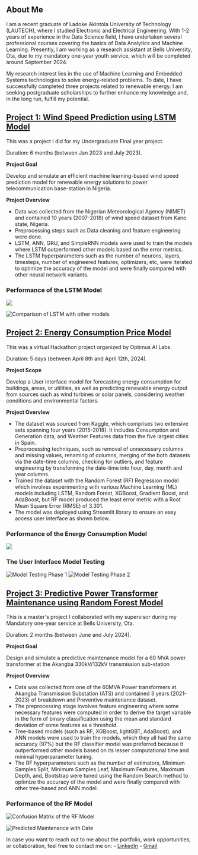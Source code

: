 ## About Me

I am a recent graduate of Ladoke Akintola University of Technology (LAUTECH), where I studied Electronic and Electrical Engineering. With 1-2 years of experience in the Data Science field, I have undertaken several professional courses covering the basics of Data Analytics and Machine Learning. Presently, I am working as a research assistant at Bells University, Ota, due to my mandatory one-year youth service, which will be completed around September 2024.

My research interest lies in the use of Machine Learning and Embedded Systems technologies to solve energy-related problems. To date, I have successfully completed three projects related to renewable energy. I am seeking postgraduate scholarships to further enhance my knowledge and, in the long run, fulfill my potential.

## [Project 1: Wind Speed Prediction using LSTM Model](https://github.com/Giwa-ibrahim/Giwa_Portfolio/blob/main/Wind_Speed_Prediction_Model.ipynb)

This was a project I did for my Undergraduate Final year project.

Duration: 6 months (between Jan 2023 and July 2023).

**Project Goal**

Develop and simulate an efficient machine learning-based wind speed prediction model for renewable energy solutions to power telecommunication base-station in Nigeria. 

**Project Overview**

* Data was collected from the Nigerian Meteorological Agency (NIMET) and contained 10 years (2007-2018) of wind speed dataset from Kano state, Nigeria.
* Preprocessing steps such as Data cleaning and feature engineering were done.
* LSTM, ANN, GRU, and SimpleRNN models were used to train the models where LSTM outperformed other models based on the error metrics.
*  The LSTM hyperparameters such as the number of neurons, layers, timesteps, number of engineered features, optimizers, etc,  were iterated to optimize the accuracy of the model and were finally compared with other neural network variants.

### Performance of the LSTM Model

![](https://github.com/Giwa-ibrahim/Giwa_Portfolio/blob/main/Performance%20of%20LSTM.png?raw=true)

![Comparison of LSTM with other models](https://github.com/Giwa-ibrahim/Giwa_Portfolio/blob/main/Comaprison%20of%20LSTM%20with%20other%20models%20plot.png?raw=true)


## [Project 2: Energy Consumption Price Model](https://github.com/Giwa-ibrahim/Giwa_Portfolio/blob/main/Energy_Consumption_Price_Model.ipynb)

This was a virtual Hackathon project organized by Optimus AI Labs.

Duration: 5 days (between April 8th and April 12th, 2024).

**Project Scope**

Develop a User interface model for forecasting energy consumption for buildings, areas, or utilities, as well as predicting renewable energy output from sources such as wind turbines or solar panels, considering weather conditions and environmental factors.

**Project Overview**

* The dataset was sourced from Kaggle, which comprises two extensive sets spanning four years (2015-2018). It includes Consumption and Generation data, and Weather Features data from the five largest cities in Spain.
* Preprocessing techniques, such as removal of unnecessary columns and missing values, renaming of columns, merging of the both datasets via the date-time columns, checking for outliers, and feature engineering by transforming the date-time into hour, day, month and year columns.
*  Trained the dataset with the Random Forest (RF) Regression model which involves experimenting with various Machine Learning (ML) models including  LSTM, Random Forest, XGBoost, Gradient Boost, and AdaBoost, but RF model produced the least error metric with a Root Mean Square Error (RMSE) of 3.301.
*  The model was deployed using Streamlit library to ensure an easy access user interface as shown below.

### Performance of the Energy Consumption Model 

![](https://github.com/Giwa-ibrahim/Giwa_Portfolio/blob/main/Performance%20of%20Energy%20Consuption%20Predicted%20and%20actual%20price.png?raw=true)

### The User Interface Model Testing
![Model Testing Phase 1](https://github.com/Giwa-ibrahim/Giwa_Portfolio/blob/main/Model%20Deploy%20(1).png?raw=true)
![Model Testing Phase 2](https://github.com/Giwa-ibrahim/Giwa_Portfolio/blob/main/Model%20Deploy%20(2).png?raw=true)

## [Project 3: Predictive Power Transformer Maintenance using Random Forest Model](https://github.com/Giwa-ibrahim/Giwa_Portfolio/blob/main/Predictive_Transformer_Maintenance.ipynb)

This is a master's project I collaborated with my supervisor during my Mandatory one-year service at Bells University, Ota.

Duration: 2 months (between June and July 2024).

**Project Goal**

Design and simulate a predictive maintenance model for a 60 MVA power transformer at the Akangba 330kV/132kV transmission sub-station

**Project Overview**

* Data was collected from one of the 60MVA Power transformers at Akangba Transmission Substation (ATS) and contained 3 years (2021-2023) of breakdown and Preventive maintenance dataset.
* The preprocessing stage involves feature engineering where some necessary features were computed in order to derive the target variable in the form of binary classification using the mean and standard deviation of some features as a threshold.
* Tree-based models (such as RF, XGBoost, lightGBT, AdaBoost), and ANN models were used to train the models, which they all had the same accuracy (97%) but the RF classifier model was preferred because it outperformed other models based on its lesser computational time and minimal hyperparameter tuning.
*  The RF hyperparameters such as the number of estimators, Minimum Samples Split, Minimum Samples Leaf, Maximum Features, Maximum Depth, and, Bootstrap were tuned using the Random Search method to optimize the accuracy of the model and were finally compared with other tree-based and ANN model.

### Performance of the RF Model

![Confusion Matrix of the RF Model](https://github.com/Giwa-ibrahim/Giwa_Portfolio/blob/main/Confusion%20matrix%20report.png?raw=true)

![Predicted Maintenance with Date](https://github.com/Giwa-ibrahim/Giwa_Portfolio/blob/main/Predicted%20PT%20Maintenance.png?raw=true)


In case you want to reach out to me about the portfolio, work opportunities, or collaboration, feel free to contact me on:
    - [LinkedIn](https://www.linkedin.com/in/ibrahim-giwa-0718a9192/)
    - [Gmail](giwaibrahim98@gmail.com)

